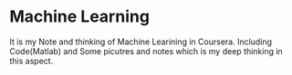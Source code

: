 # Machine Learning

It is my Note and thinking of Machine Learining in Coursera.
Including Code(Matlab) and Some picutres and notes which is my deep thinking in this aspect. 
